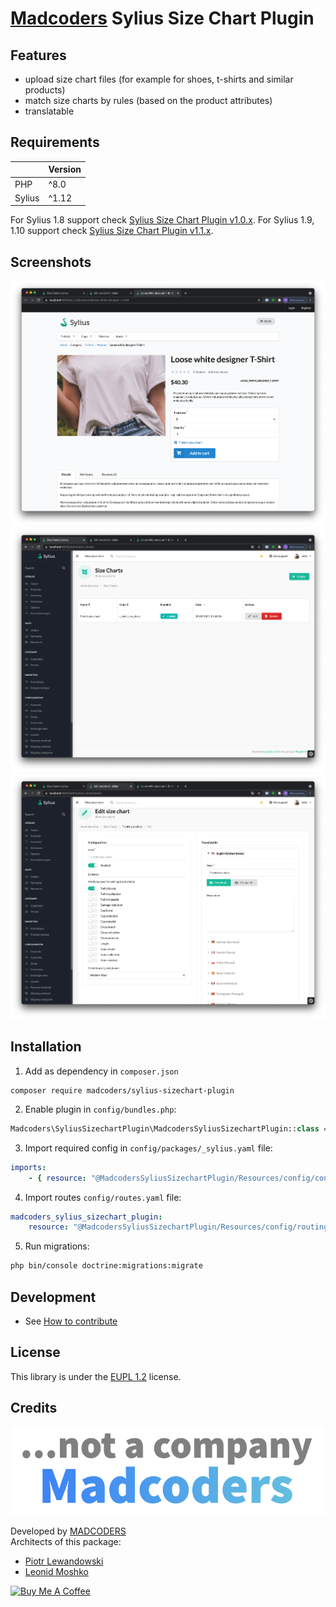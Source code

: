 # [Madcoders](https://www.madcoders.co) Sylius Size Chart Plugin

## Features
- upload size chart files (for example for shoes, t-shirts and similar products)
- match size charts by rules (based on the product attributes)
- translatable

## Requirements
| | Version |
| :--- |:--------|
| PHP  | ^8.0    |
| Sylius | ^1.12    |

For Sylius 1.8 support check [Sylius Size Chart Plugin v1.0.x](https://github.com/mad-coders/sylius-sizechart-plugin/tree/1.0).
For Sylius 1.9, 1.10 support check [Sylius Size Chart Plugin v1.1.x](https://github.com/mad-coders/sylius-sizechart-plugin/tree/1.1).

## Screenshots
![store front](./docs/img/size_chart_store_front.png)
![store front](./docs/img/size_chart_admin_listing.png)
![store front](./docs/img/size_chart_admin_edit_page.png)

## Installation

1. Add as dependency in `composer.json`  
```shell
composer require madcoders/sylius-sizechart-plugin
```

2. Enable plugin in `config/bundles.php`:  
```php
Madcoders\SyliusSizechartPlugin\MadcodersSyliusSizechartPlugin::class => ['all' => true],
```    

3. Import required config in `config/packages/_sylius.yaml` file:
```yaml
imports:
    - { resource: "@MadcodersSyliusSizechartPlugin/Resources/config/config.yml" }
```  

4. Import routes `config/routes.yaml` file:
```yaml
madcoders_sylius_sizechart_plugin:
    resource: "@MadcodersSyliusSizechartPlugin/Resources/config/routing.yaml"
```
5. Run migrations:
```bash
php bin/console doctrine:migrations:migrate
```

## Development

* See [How to contribute](docs/CONTRIBUTING.md)

## License

This library is under the [EUPL 1.2](LICENSE) license.

## Credits

![madcoders logo](docs/img/madcoders-logo-slogan.png)

Developed by [MADCODERS](https://madcoders.co)    
Architects of this package:  
- [Piotr Lewandowski](https://github.com/plewandowski) 
- [Leonid Moshko](https://github.com/LeoMoshko)

<a href="https://www.buymeacoffee.com/madcoders" target="_blank"><img src="https://cdn.buymeacoffee.com/buttons/v2/default-yellow.png" alt="Buy Me A Coffee" style="height: 60px !important;width: 217px !important;" ></a>
